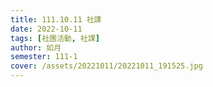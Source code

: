 ```yaml
---
title: 111.10.11 社課
date: 2022-10-11
tags: [社團活動, 社課]
author: 如月
semester: 111-1
cover: /assets/20221011/20221011_191525.jpg
---
```

